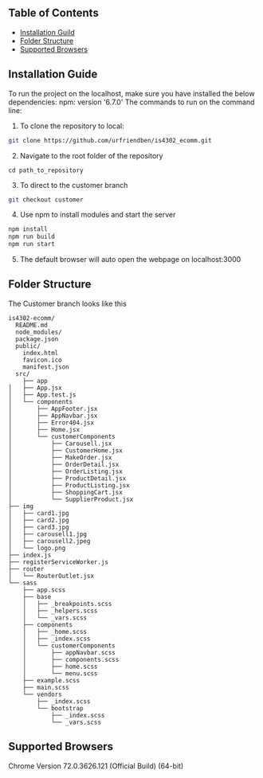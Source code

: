 ## Table of Contents

- [Installation Guild](#installation-guide)
- [Folder Structure](#folder-structure)
- [Supported Browsers](#supported-browsers)

## Installation Guide
To run the project on the localhost, make sure you have installed the below dependencies:
  npm: version '6.7.0'
The commands to run on the command line:
1. To clone the repository to local: 
```bash
git clone https://github.com/urfriendben/is4302_ecomm.git
```
2. Navigate to the root folder of the repository
```
cd path_to_repository
```
3. To direct to the customer branch
```bash
git checkout customer
```
4. Use npm to install modules and start the server
```bash
npm install
npm run build
npm run start
```
5. The default browser will auto open the webpage on localhost:3000

## Folder Structure
The Customer branch looks like this

```
is4302-ecomm/
  README.md
  node_modules/
  package.json
  public/
    index.html
    favicon.ico
    manifest.json
  src/
    ├── app
│   ├── App.jsx
│   ├── App.test.js
│   └── components
│       ├── AppFooter.jsx
│       ├── AppNavbar.jsx
│       ├── Error404.jsx
│       ├── Home.jsx
│       └── customerComponents
│           ├── Carousell.jsx
│           ├── CustomerHome.jsx
│           ├── MakeOrder.jsx
│           ├── OrderDetail.jsx
│           ├── OrderListing.jsx
│           ├── ProductDetail.jsx
│           ├── ProductListing.jsx
│           ├── ShoppingCart.jsx
│           └── SupplierProduct.jsx
├── img
│   ├── card1.jpg
│   ├── card2.jpg
│   ├── card3.jpg
│   ├── carousell1.jpg
│   ├── carousell2.jpeg
│   └── logo.png
├── index.js
├── registerServiceWorker.js
├── router
│   └── RouterOutlet.jsx
└── sass
    ├── app.scss
    ├── base
    │   ├── _breakpoints.scss
    │   ├── _helpers.scss
    │   └── _vars.scss
    ├── components
    │   ├── _home.scss
    │   ├── _index.scss
    │   └── customerComponents
    │       ├── appNavbar.scss
    │       ├── components.scss
    │       ├── home.scss
    │       └── menu.scss
    ├── example.scss
    ├── main.scss
    └── vendors
        ├── _index.scss
        └── bootstrap
            ├── _index.scss
            └── _vars.scss
```

## Supported Browsers

Chrome Version 72.0.3626.121 (Official Build) (64-bit)

